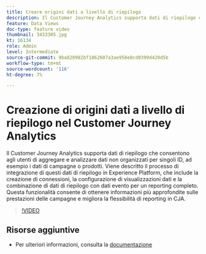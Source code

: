 ```yaml
---
title: Creare origini dati a livello di riepilogo
description: Il Customer Journey Analytics supporta dati di riepilogo che consentono agli utenti di aggregare e analizzare dati non organizzati per singoli ID, ad esempio i dati di campagne o prodotti.
feature: Data Views
doc-type: feature video
thumbnail: 3433305.jpg
kt: 16134
role: Admin
level: Intermediate
source-git-commit: 9ba828982bf1862607a3ae958e8cd0399d420d5b
workflow-type: tm+mt
source-wordcount: '116'
ht-degree: 7%

---
```


# Creazione di origini dati a livello di riepilogo nel Customer Journey Analytics

Il Customer Journey Analytics supporta dati di riepilogo che consentono agli utenti di aggregare e analizzare dati non organizzati per singoli ID, ad esempio i dati di campagne o prodotti. Viene descritto il processo di integrazione di questi dati di riepilogo in Experience Platform, che include la creazione di connessioni, la configurazione di visualizzazioni dati e la combinazione di dati di riepilogo con dati evento per un reporting completo. Questa funzionalità consente di ottenere informazioni più approfondite sulle prestazioni delle campagne e migliora la flessibilità di reporting in CJA.

>[!VIDEO](https://video.tv.adobe.com/v/3449417/?quality=12&learn=on&captions=ita)

## Risorse aggiuntive

* Per ulteriori informazioni, consulta la [documentazione](https://experienceleague.adobe.com/it/docs/analytics-platform/using/cja-dataviews/summary-data)
